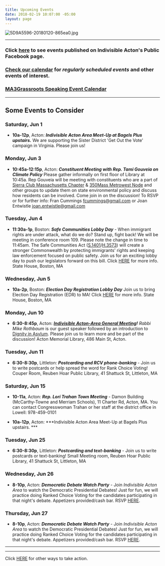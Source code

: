 ```yaml
---
title: Upcoming Events
date: 2018-02-19 10:07:00 -05:00
layout: page
---
```


![5D9A5596-20180120-865ea0.jpg](/uploads/5D9A5596-20180120-865ea0.jpg)

---

### Click [here](https://www.facebook.com/pg/IndivisibleActon/events/?ref=page_internal) to see events published on Indivisible Acton's Public Facebook page.

### [Check our calendar](http://www.indivisibleacton.org/calendar.html) for *regularly scheduled events* and other events of interest.

### [MA3Grassroots Speaking Event Calendar](https://www.ma3grassroots.com/event-calendar)

---

## Some Events to Consider

### Saturday, Jun 1

* **10a-12p**, Acton:  ***Indivisible Acton Area Meet-Up at Bagels Plus upstairs.*** We are supporting the Sister District 'Get Out the Vote' campaign in Virginia. Please join us!

### Monday, Jun 3

* **10:45a-12:15p**, Acton: ***Constituent Meeting with Rep. Tami Gouveia on Climate Policy*** Please gather informally on first floor of Library at 10:45a.  Rep Gouveia will be meeting with constituents who are a part of [Sierra Club Massachusetts Chapter](https://www.sierraclub.org/massachusetts) & [350Mass Metrowest Node](https://350massmetrowest.org) and other groups to update them on state environmental policy and discuss how residents can be involved. Come join in on the discussion!  To RSVP or for further info: Fran Cummings <fcummings@gmail.com> or Joan Entwistle <joan.entwistle@gmail.com>  

### Tuesday, Jun 4

* **11:30a-1p**, Boston: ***Safe Communities Lobby Day*** - When immigrant rights are under attack, what do we do?  Stand up, fight back!  We will be meeting in conference room 109.  Please note the change in time to 11:45am. The Safe Communities Act ([S.1401](https://malegislature.gov/Bills/191/S1401)/[H.3573](https://malegislature.gov/Bills/191/H3573)) will create a stronger Commonwealth by protecting immigrants' rights and keeping law enforcement focused on public safety.  Join us for an exciting lobby day to push our legislators forward on this bill.  Click [HERE](https://docs.google.com/forms/d/1hNdAxPyAA6T-EzTMhMMwVmJ37V4qS80vHvagxM3daW4/viewform?edit_requested=true) for more info.  State House, Boston, MA

### Wednesday, Jun 5

* **10a-2p**, Boston: ***Election Day Registration Lobby Day*** Join us to bring Election Day Registration (EDR) to MA!  Click [HERE](https://docs.google.com/forms/d/e/1FAIpQLSdDLpqXS24NtJ6udb_STIfy2asgl_xgLEIlePd2fzSJE5QVVg/viewform?fbclid=IwAR2Tk3m33jkkYGUOdZhesUhJDHsfMA3-Rl-ilpGXiDfZwAFy0-35KOiknTY) for more info.  State House, Boston, MA

### Monday, Jun 10

* **6:30-8:45p**, Acton: ***[Indivisible Acton-Area General Meeting](https://docs.google.com/document/d/1yiFzNcpnOJzhjZLhGBMBvC2MXcQfuWuUlHZ1G5fCk4g/view)!***  *Rabbi Mike Rothbaum* is our guest speaker followed by an introduction to [Dignity in Asylum](https://www.dignityinasylum.org).  Please join us to learn more and be part of the discussion! Acton Memorial Library, 486 Main St, Acton.

### Tuesday, Jun 11

* **6:30-8:30p**, Littleton: ***Postcarding and RCV phone-banking*** - Join us to write postcards or help spread the word for Rank Choice Voting!  Couper Room, Reuben Hoar Public Library, 41 Shattuck St, Littleton, MA

### Saturday, Jun 15

* **10-11a**, Acton: ***Rep. Lori Trahan Town Meeting*** - Damon Building (McCarthy-Towne and Merriam Schools), 11 Charter Rd, Acton, MA.  You can contact Congresswoman Trahan or her staff at the district office in Lowell:  978-459-0101

* **10a-12p**, Acton:  ***Indivisible Acton Area Meet-Up at Bagels Plus upstairs.  ***

### Tuesday, Jun 25

* **6:30-8:30p**, Littleton: ***Postcarding and text-banking*** - Join us to write postcards or text-banking!  Small Meeting room, Reuben Hoar Public Library, 41 Shattuck St, Littleton, MA

### Wednesday, Jun 26

* **8-10p**, Acton: ***Democratic Debate Watch Party*** - Join *Indivisible Acton Area* to watch the Democratic Presidential Debates! Just for fun, we will practice doing Ranked Choice Voting for the candidates participating in that night's debate. Appetizers provided/cash bar.  RSVP [HERE](https://indivisibleactonwednesdaydebateparty.eventbrite.com/).

### Thursday, Jun 27

* **8-10p**, Acton: ***Democratic Debate Watch Party*** - Join *Indivisible Acton Area* to watch the Democratic Presidential Debates! Just for fun, we will practice doing Ranked Choice Voting for the candidates participating in that night's debate. Appetizers provided/cash bar.  RSVP [HERE](https://www.eventbrite.com/e/thursday-debate-watch-party-tickets-62508413347).

---

---

Click [HERE](http://www.indivisibleacton.org/take-action.html) for other ways to take action.